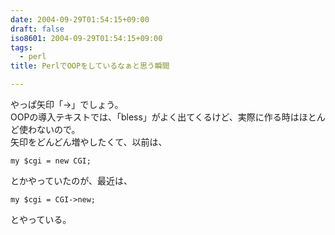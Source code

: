 ```yaml
---
date: 2004-09-29T01:54:15+09:00
draft: false
iso8601: 2004-09-29T01:54:15+09:00
tags:
  - perl
title: PerlでOOPをしているなぁと思う瞬間

---
```


やっぱ矢印「->」でしょう。  
OOPの導入テキストでは、「bless」がよく出てくるけど、実際に作る時はほとんど使わないので。  
矢印をどんどん増やしたくて、以前は、

```text
my $cgi = new CGI;
```

とかやっていたのが、最近は、

```text
my $cgi = CGI->new;
```

とやっている。
